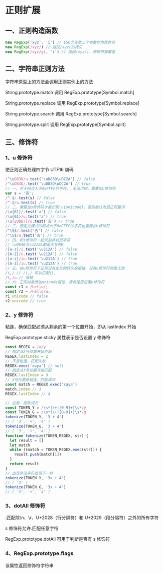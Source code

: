 # 正则扩展

## 一、正则构造函数

```javascript
new RegExp('xyz', 'i') // ES6允许第二个参数作为修饰符
new RegExp(/xyz/) // 返回/xyz/的拷贝
new RegExp(/xyz/gi, 'i') // 返回/xyz/i，修饰符被覆盖
```

## 二、字符串正则方法

字符串原型上的方法会调用正则实例上的方法

String.prototype.match 调用 RegExp.prototype[Symbol.match]

String.prototype.replace 调用 RegExp.prototype[Symbol.replace]

String.prototype.search 调用 RegExp.prototype[Symbol.search]

String.prototype.split 调用 RegExp.prototype[Symbol.split]

## 三、修饰符

### 1、u 修饰符

使正则正确处理四字节 UTF16 编码

```javascript
/^\uD83D/u.test('\uD83D\uDC2A') // false
/^\uD83D/.test('\uD83D\uDC2A') // true
// 一、对于码点大于0xFFFF的字符，.无法识别，需要加u修饰符
var s = '𠮷';
/^.$/.test(s) // false
/^.$/u.test(s) // true
// 二、需要加u修饰符才能识别\u{unicode}，否则被认为是正则量词
/\u{61}/.test('a') // false
/\u{61}/u.test('a') // true
/\u{20BB7}/u.test('𠮷') // true
// 三、预定义模式的码点大于0xFFFF的字符也需要加u修饰符
/^\S$/.test('𠮷') // false
/^\S$/u.test('𠮷') // true
// 四、和i修饰符一起识别非规范字符
// \u004B与\u212A都是大写的K
/[a-z]/i.test('\u212A') // false
/[A-Z]/u.test('\u212A') // false
/[a-z]/iu.test('\u212A') // true
/[A-Z]/iu.test('\u212A') // true
// 五、在u修饰符下正则没有定义的转义会报错，没有u修饰符则是无效
/\,/ // /\,/ 可以匹配\\,
/\,/u // 报错
// 六、正则对象添加unicode属性，表示是否设置u修饰符
const r1 = /hello/;
const r2 = /hello/u;
r1.unicode // false
r2.unicode // true
```

### 2、y 修饰符

粘连，确保匹配必须从剩余的第一个位置开始，即从 lastIndex 开始

RegExp.prototype.sticky 属性表示是否设置 y 修饰符

```javascript
const REGEX = /a/y
// 指定从2号位置开始匹配
REGEX.lastIndex = 2
// 不是粘连，匹配失败
REGEX.exec('xaya') // null
// 指定从3号位置开始匹配
REGEX.lastIndex = 3
// 3号位置是粘连，匹配成功
const match = REGEX.exec('xaya')
match.index // 3
REGEX.lastIndex // 4

// 应用：提取词元
const TOKEN_Y = /\s*(\+|[0-9]+)\s*/y
const TOKEN_G = /\s*(\+|[0-9]+)\s*/g
tokenize(TOKEN_Y, '3 + 4')
// [ '3', '+', '4' ]
tokenize(TOKEN_G, '3 + 4')
// [ '3', '+', '4' ]
function tokenize(TOKEN_REGEX, str) {
  let result = []
  let match
  while ((match = TOKEN_REGEX.exec(str))) {
    result.push(match[1])
  }
  return result
}
// 出现非法字符表现不一样
tokenize(TOKEN_Y, '3x + 4')
// [ '3' ]
tokenize(TOKEN_G, '3x + 4')
// [ '3', '+', '4' ]
```

### 3、dotAll 修饰符

.匹配除\n、\r、U+2028（行分隔符）和 U+2029（段分隔符）之外的所有字符

s 修饰符允许.匹配任意字符

RegExp.prototype.dotAll 可用于判断是否有 s 修饰符

### 4、RegExp.prototype.flags

该属性返回修饰符字符串
